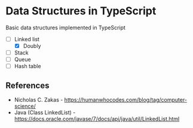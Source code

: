 # Data Structures in TypeScript

Basic data structures implemented in TypeScript

- [ ] Linked list
  - [x] Doubly
- [ ] Stack
- [ ] Queue
- [ ] Hash table

## References

* Nicholas C. Zakas - https://humanwhocodes.com/blog/tag/computer-science/
* Java (Class LinkedList) - https://docs.oracle.com/javase/7/docs/api/java/util/LinkedList.html
